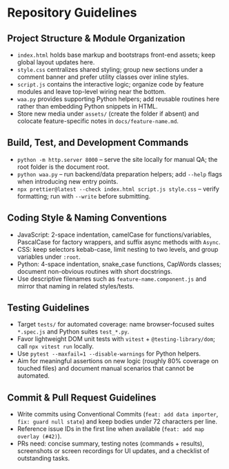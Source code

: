 # Repository Guidelines

## Project Structure & Module Organization
- `index.html` holds base markup and bootstraps front-end assets; keep global layout updates here.
- `style.css` centralizes shared styling; group new sections under a comment banner and prefer utility classes over inline styles.
- `script.js` contains the interactive logic; organize code by feature modules and leave top-level wiring near the bottom.
- `waa.py` provides supporting Python helpers; add reusable routines here rather than embedding Python snippets in HTML.
- Store new media under `assets/` (create the folder if absent) and colocate feature-specific notes in `docs/feature-name.md`.

## Build, Test, and Development Commands
- `python -m http.server 8000` – serve the site locally for manual QA; the root folder is the document root.
- `python waa.py` – run backend/data preparation helpers; add `--help` flags when introducing new entry points.
- `npx prettier@latest --check index.html script.js style.css` – verify formatting; run with `--write` before submitting.

## Coding Style & Naming Conventions
- JavaScript: 2-space indentation, camelCase for functions/variables, PascalCase for factory wrappers, and suffix async methods with `Async`.
- CSS: keep selectors kebab-case, limit nesting to two levels, and group variables under `:root`.
- Python: 4-space indentation, snake_case functions, CapWords classes; document non-obvious routines with short docstrings.
- Use descriptive filenames such as `feature-name.component.js` and mirror that naming in related styles/tests.

## Testing Guidelines
- Target `tests/` for automated coverage: name browser-focused suites `*.spec.js` and Python suites `test_*.py`.
- Favor lightweight DOM unit tests with `vitest` + `@testing-library/dom`; call `npx vitest run` locally.
- Use `pytest --maxfail=1 --disable-warnings` for Python helpers.
- Aim for meaningful assertions on new logic (roughly 80% coverage on touched files) and document manual scenarios that cannot be automated.

## Commit & Pull Request Guidelines
- Write commits using Conventional Commits (`feat: add data importer`, `fix: guard null state`) and keep bodies under 72 characters per line.
- Reference issue IDs in the first line when available (`feat: add map overlay (#42)`).
- PRs need: concise summary, testing notes (commands + results), screenshots or screen recordings for UI updates, and a checklist of outstanding tasks.
